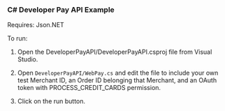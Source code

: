 ### C# Developer Pay API Example

Requires: 
	Json.NET

To run:

1. Open the DeveloperPayAPI/DeveloperPayAPI.csproj file from Visual Studio.

2. Open `DeveloperPayAPI/WebPay.cs` and edit the file to include your own test Merchant ID, an Order ID belonging that Merchant, and an OAuth token with PROCESS_CREDIT_CARDS permission.

3. Click on the run button.